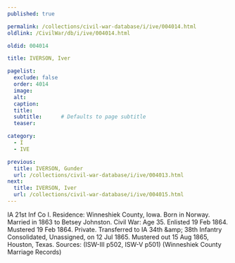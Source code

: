 ```yaml
---
published: true

permalink: /collections/civil-war-database/i/ive/004014.html
oldlink: /CivilWar/db/i/ive/004014.html

oldid: 004014

title: IVERSON, Iver

pagelist:
  exclude: false
  order: 4014
  image: 
  alt:
  caption:
  title:
  subtitle:      # Defaults to page subtitle
  teaser:

category: 
  - I 
  - IVE

previous:
  title: IVERSON, Gunder
  url: /collections/civil-war-database/i/ive/004013.html  
next:
  title: IVERSON, Iver
  url: /collections/civil-war-database/i/ive/004015.html   
---
```

IA 21st Inf Co I. Residence: Winneshiek County, Iowa. Born in Norway. Married in 1863 to Betsey Johnston. Civil War: Age 35. Enlisted 19 Feb 1864. Mustered 19 Feb 1864. Private. Transferred to IA 34th &amp;amp; 38th Infantry Consolidated, Unassigned, on 12 Jul 1865. Mustered out 15 Aug 1865, Houston, Texas. Sources: (ISW-III p502, ISW-V p501) (Winneshiek County Marriage Records)
